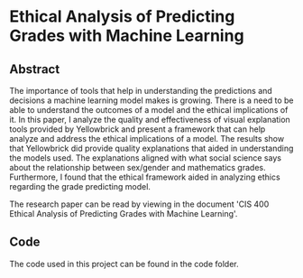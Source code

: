 # Ethical Analysis of Predicting Grades with Machine Learning

## Abstract
The importance of tools that help in understanding the predictions and decisions a machine 
learning model makes is growing. There is a need to be able to understand the outcomes of a 
model and the ethical implications of it. In this paper, I analyze the quality and effectiveness of 
visual explanation tools provided by Yellowbrick and present a framework that can help analyze
and address the ethical implications of a model. The results show that Yellowbrick did provide 
quality explanations that aided in understanding the models used. The explanations aligned with 
what social science says about the relationship between sex/gender and mathematics grades.
Furthermore, I found that the ethical framework aided in analyzing ethics regarding the grade 
predicting model.

The research paper can be read by viewing in the document 'CIS 400 Ethical Analysis of Predicting Grades with Machine Learning'.

## Code
The code used in this project can be found in the code folder.
